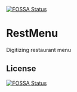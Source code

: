 [![FOSSA Status](https://app.fossa.com/api/projects/git%2Bgithub.com%2Fdipendra-shrestha%2FRestMenu.svg?type=shield)](https://app.fossa.com/projects/git%2Bgithub.com%2Fdipendra-shrestha%2FRestMenu?ref=badge_shield)

RestMenu
========

Digitizing restaurant menu


## License
[![FOSSA Status](https://app.fossa.com/api/projects/git%2Bgithub.com%2Fdipendra-shrestha%2FRestMenu.svg?type=large)](https://app.fossa.com/projects/git%2Bgithub.com%2Fdipendra-shrestha%2FRestMenu?ref=badge_large)
